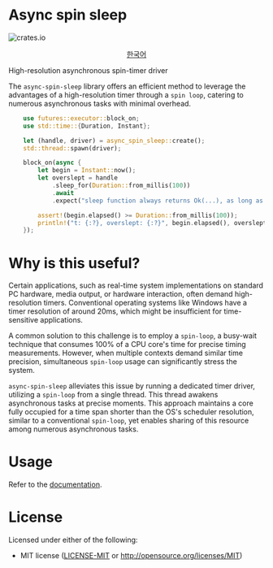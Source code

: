 # Async spin sleep

![crates.io](https://img.shields.io/crates/v/async-spin-sleep.svg)

<p style="text-align: center;"><a href="docs/README.ko.md">한국어</a></p>

High-resolution asynchronous spin-timer driver

The `async-spin-sleep` library offers an efficient method to leverage the advantages of a high-resolution timer through a `spin loop`, catering to numerous asynchronous tasks with minimal overhead.

```rust
    use futures::executor::block_on;
    use std::time::{Duration, Instant};

    let (handle, driver) = async_spin_sleep::create();
    std::thread::spawn(driver);

    block_on(async {
        let begin = Instant::now();
        let overslept = handle
            .sleep_for(Duration::from_millis(100))
            .await
            .expect("sleep function always returns Ok(...), as long as the driver thread is alive");

        assert!(begin.elapsed() >= Duration::from_millis(100));
        println!("t: {:?}, overslept: {:?}", begin.elapsed(), overslept);
    });
```

# Why is this useful?

Certain applications, such as real-time system implementations on standard PC hardware, media output, or hardware interaction, often demand high-resolution timers. Conventional operating systems like Windows have a timer resolution of around 20ms, which might be insufficient for time-sensitive applications.

A common solution to this challenge is to employ a `spin-loop`, a busy-wait technique that consumes 100% of a CPU core's time for precise timing measurements. However, when multiple contexts demand similar time precision, simultaneous `spin-loop` usage can significantly stress the system.

`async-spin-sleep` alleviates this issue by running a dedicated timer driver, utilizing a `spin-loop` from a single thread. This thread awakens asynchronous tasks at precise moments. This approach maintains a core fully occupied for a time span shorter than the OS's scheduler resolution, similar to a conventional `spin-loop`, yet enables sharing of this resource among numerous asynchronous tasks.

# Usage

Refer to the [documentation](https://docs.rs/async-spin-sleep).

# License

Licensed under either of the following:

- MIT license ([LICENSE-MIT](LICENSE-MIT) or <http://opensource.org/licenses/MIT>)

